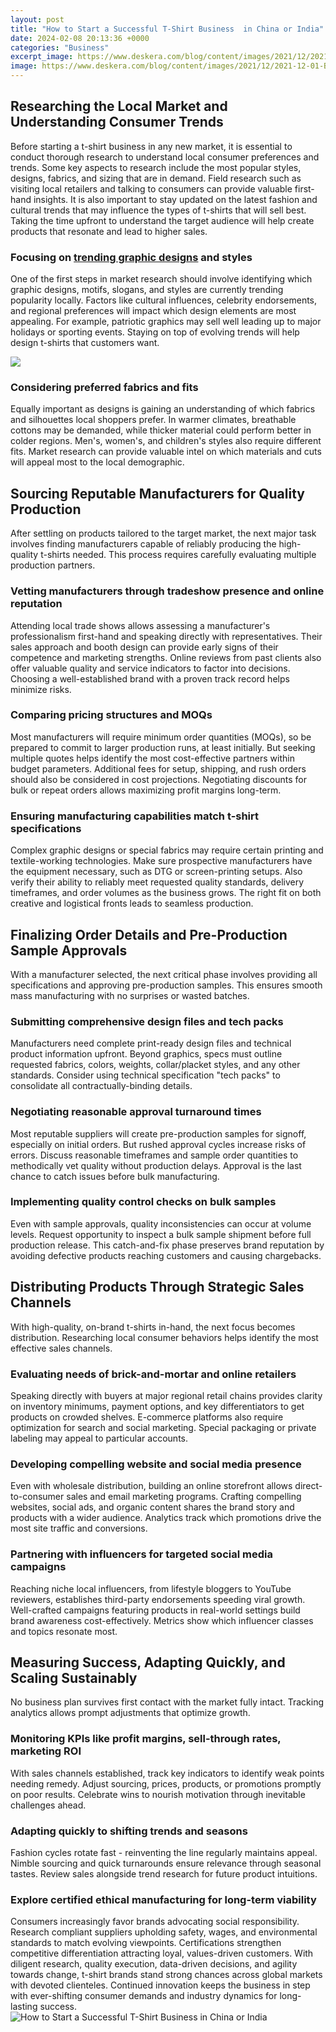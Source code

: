```yaml
---
layout: post
title: "How to Start a Successful T-Shirt Business  in China or India"
date: 2024-02-08 20:13:36 +0000
categories: "Business"
excerpt_image: https://www.deskera.com/blog/content/images/2021/12/2021-12-01-Blog-Post_12-steps-to-start-T-shirt-business.png
image: https://www.deskera.com/blog/content/images/2021/12/2021-12-01-Blog-Post_12-steps-to-start-T-shirt-business.png
---
```


## Researching the Local Market and Understanding Consumer Trends
Before starting a t-shirt business in any new market, it is essential to conduct thorough research to understand local consumer preferences and trends. Some key aspects to research include the most popular styles, designs, fabrics, and sizing that are in demand. Field research such as visiting local retailers and talking to consumers can provide valuable first-hand insights. It is also important to stay updated on the latest fashion and cultural trends that may influence the types of t-shirts that will sell best. Taking the time upfront to understand the target audience will help create products that resonate and lead to higher sales. 
### Focusing on [trending graphic designs](https://store.fi.io.vn/chihuahua-dog-lover-design-for-dogs-ownerand-puppy-lover4960-t-shirt) and styles
One of the first steps in market research should involve identifying which graphic designs, motifs, slogans, and styles are currently trending popularity locally. Factors like cultural influences, celebrity endorsements, and regional preferences will impact which design elements are most appealing. For example, patriotic graphics may sell well leading up to major holidays or sporting events. Staying on top of evolving trends will help design t-shirts that customers want.

![](https://s3.eu-west-2.amazonaws.com/files.sewport.com/blog/how-to-start-a-successful-tshirt-business/t-shirt-business.jpeg)
### Considering preferred **fabrics and fits**  
Equally important as designs is gaining an understanding of which fabrics and silhouettes local shoppers prefer. In warmer climates, breathable cottons may be demanded, while thicker material could perform better in colder regions. Men's, women's, and children's styles also require different fits. Market research can provide valuable intel on which materials and cuts will appeal most to the local demographic. 
## Sourcing Reputable Manufacturers for Quality Production
After settling on products tailored to the target market, the next major task involves finding manufacturers capable of reliably producing the high-quality t-shirts needed. This process requires carefully evaluating multiple production partners.
### Vetting manufacturers through **tradeshow presence and online reputation**
Attending local trade shows allows assessing a manufacturer's professionalism first-hand and speaking directly with representatives. Their sales approach and booth design can provide early signs of their competence and marketing strengths. Online reviews from past clients also offer valuable quality and service indicators to factor into decisions. Choosing a well-established brand with a proven track record helps minimize risks. 
### Comparing **pricing structures and MOQs**
Most manufacturers will require minimum order quantities (MOQs), so be prepared to commit to larger production runs, at least initially. But seeking multiple quotes helps identify the most cost-effective partners within budget parameters. Additional fees for setup, shipping, and rush orders should also be considered in cost projections. Negotiating discounts for bulk or repeat orders allows maximizing profit margins long-term.
### Ensuring manufacturing capabilities match **t-shirt specifications**  
Complex graphic designs or special fabrics may require certain printing and textile-working technologies. Make sure prospective manufacturers have the equipment necessary, such as DTG or screen-printing setups. Also verify their ability to reliably meet requested quality standards, delivery timeframes, and order volumes as the business grows. The right fit on both creative and logistical fronts leads to seamless production.
## Finalizing Order Details and Pre-Production Sample Approvals 
With a manufacturer selected, the next critical phase involves providing all specifications and approving pre-production samples. This ensures smooth mass manufacturing with no surprises or wasted batches. 
### Submitting comprehensive **design files and tech packs**
Manufacturers need complete print-ready design files and technical product information upfront. Beyond graphics, specs must outline requested fabrics, colors, weights, collar/placket styles, and any other standards. Consider using technical specification "tech packs" to consolidate all contractually-binding details. 
### Negotiating **reasonable approval turnaround times**  
Most reputable suppliers will create pre-production samples for signoff, especially on initial orders. But rushed approval cycles increase risks of errors. Discuss reasonable timeframes and sample order quantities to methodically vet quality without production delays. Approval is the last chance to catch issues before bulk manufacturing. 
### Implementing quality control **checks on bulk samples**  
Even with sample approvals, quality inconsistencies can occur at volume levels. Request opportunity to inspect a bulk sample shipment before full production release. This catch-and-fix phase preserves brand reputation by avoiding defective products reaching customers and causing chargebacks. 
## Distributing Products Through Strategic Sales Channels
With high-quality, on-brand t-shirts in-hand, the next focus becomes distribution. Researching local consumer behaviors helps identify the most effective sales channels.
### Evaluating needs of **brick-and-mortar and online retailers**  
Speaking directly with buyers at major regional retail chains provides clarity on inventory minimums, payment options, and key differentiators to get products on crowded shelves. E-commerce platforms also require optimization for search and social marketing. Special packaging or private labeling may appeal to particular accounts. 
### Developing **compelling website and social media presence**   
Even with wholesale distribution, building an online storefront allows direct-to-consumer sales and email marketing programs. Crafting compelling websites, social ads, and organic content shares the brand story and products with a wider audience. Analytics track which promotions drive the most site traffic and conversions.
### Partnering with influencers for targeted **social media campaigns**
Reaching niche local influencers, from lifestyle bloggers to YouTube reviewers, establishes third-party endorsements speeding viral growth. Well-crafted campaigns featuring products in real-world settings build brand awareness cost-effectively. Metrics show which influencer classes and topics resonate most. 
## Measuring Success, Adapting Quickly, and Scaling Sustainably
No business plan survives first contact with the market fully intact. Tracking analytics allows prompt adjustments that optimize growth. 
### Monitoring **KPIs** like profit margins, sell-through rates, marketing ROI  
With sales channels established, track key indicators to identify weak points needing remedy. Adjust sourcing, prices, products, or promotions promptly on poor results. Celebrate wins to nourish motivation through inevitable challenges ahead.
### Adapting quickly to **shifting trends and seasons**  
Fashion cycles rotate fast - reinventing the line regularly maintains appeal. Nimble sourcing and quick turnarounds ensure relevance through seasonal tastes. Review sales alongside trend research for future product intuitions. 
### Explore certified **ethical manufacturing** for long-term viability
Consumers increasingly favor brands advocating social responsibility. Research compliant suppliers upholding safety, wages, and environmental standards to match evolving viewpoints. Certifications strengthen competitive differentiation attracting loyal, values-driven customers.
With diligent research, quality execution, data-driven decisions, and agility towards change, t-shirt brands stand strong chances across global markets with devoted clienteles. Continued innovation keeps the business in step with ever-shifting consumer demands and industry dynamics for long-lasting success.
![How to Start a Successful T-Shirt Business  in China or India](https://www.deskera.com/blog/content/images/2021/12/2021-12-01-Blog-Post_12-steps-to-start-T-shirt-business.png)